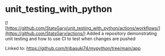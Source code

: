 # unit_testing_with_python

[![https://github.com/StatsGary/unit_testing_with_python/actions/workflows/](https://github.com/StatsGary/actions/)
Added a repository demonstrating unit testing and how to use CI to test when changes are pushed

Linked to: https://github.com/tribasuki74/mypython/tree/main/app
